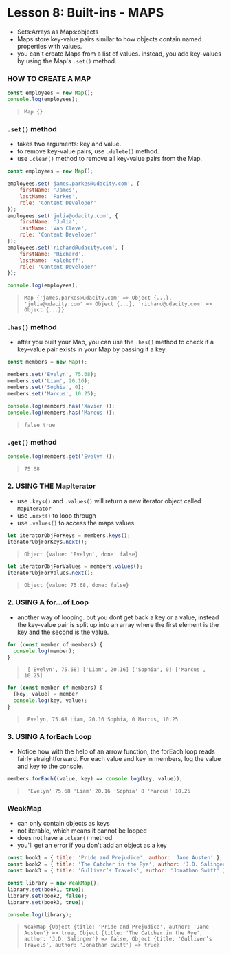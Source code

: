 # Lesson 8: Built-ins - MAPS

* Sets:Arrays as Maps:objects
* Maps store key-value pairs similar to how objects contain named properties with values.
* you can't create Maps from a list of values. instead, you add key-values by using the Map's `.set()` method.

### HOW TO CREATE A MAP
```javascript
const employees = new Map();
console.log(employees);
```
> `Map {}`

### `.set()` method

* takes two arguments: key and value.
* to remove key-value pairs, use `.delete()` method.
* use `.clear()` method to remove all key-value pairs from the Map.

```javascript
const employees = new Map();

employees.set('james.parkes@udacity.com', {
    firstName: 'James',
    lastName: 'Parkes',
    role: 'Content Developer'
});
employees.set('julia@udacity.com', {
    firstName: 'Julia',
    lastName: 'Van Cleve',
    role: 'Content Developer'
});
employees.set('richard@udacity.com', {
    firstName: 'Richard',
    lastName: 'Kalehoff',
    role: 'Content Developer'
});

console.log(employees);
```
> `Map {'james.parkes@udacity.com' => Object {...}, 'julia@udacity.com' => Object {...}, 'richard@udacity.com' => Object {...}}`

### `.has()` method

* after you built your Map, you can use the `.has()` method to check if a key-value pair exists in your Map by passing it a key.

```javascript
const members = new Map();

members.set('Evelyn', 75.68);
members.set('Liam', 20.16);
members.set('Sophia', 0);
members.set('Marcus', 10.25);

console.log(members.has('Xavier'));
console.log(members.has('Marcus'));
```
> `false true`

### `.get()` method

```javascript
console.log(members.get('Evelyn'));
```
> `75.68`

### 2. USING THE MapIterator

* use `.keys()` and `.values()` will return a new iterator object called `MapIterator`
* use `.next()` to loop through
* use `.values()` to access the maps values.

```javascript
let iteratorObjForKeys = members.keys();
iteratorObjForKeys.next();
```
> `Object {value: 'Evelyn', done: false}`

```javascript
let iteratorObjForValues = members.values();
iteratorObjForValues.next();
```
> `Object {value: 75.68, done: false}`

### 2. USING A for...of Loop
* another way of looping. but you dont get back a key or a value, instead the key-value pair is split up into an array where the first element is the key and the second is the value.

```javascript
for (const member of members) {
  console.log(member);
}
```
> ` ['Evelyn', 75.68]
 ['Liam', 20.16]
 ['Sophia', 0]
 ['Marcus', 10.25]`

 ```javascript
 for (const member of members) {
   [key, value] = member
   console.log(key, value);
 }
 ```
 > ` Evelyn, 75.68
  Liam, 20.16
  Sophia, 0
  Marcus, 10.25`

### 3. USING A forEach Loop

* Notice how with the help of an arrow function, the forEach loop reads fairly straightforward. For each value and key in members, log the value and key to the console.

```javascript
members.forEach((value, key) => console.log(key, value));
```
> ` 'Evelyn' 75.68
 'Liam' 20.16
 'Sophia' 0
 'Marcus' 10.25`

### WeakMap

 * can only contain objects as keys
 * not iterable, which means it cannot be looped
 * does not have a `.clear()` method
 * you'll get an error if you don't add an object as a key

 ```JavaScript
 const book1 = { title: 'Pride and Prejudice', author: 'Jane Austen' };
 const book2 = { title: 'The Catcher in the Rye', author: 'J.D. Salinger' };
 const book3 = { title: 'Gulliver’s Travels', author: 'Jonathan Swift' };

 const library = new WeakMap();
 library.set(book1, true);
 library.set(book2, false);
 library.set(book3, true);

 console.log(library);
 ```
 > `WeakMap {Object {title: 'Pride and Prejudice', author: 'Jane Austen'} => true, Object {title: 'The Catcher in the Rye', author: 'J.D. Salinger'} => false, Object {title: 'Gulliver’s Travels', author: 'Jonathan Swift'} => true}`
